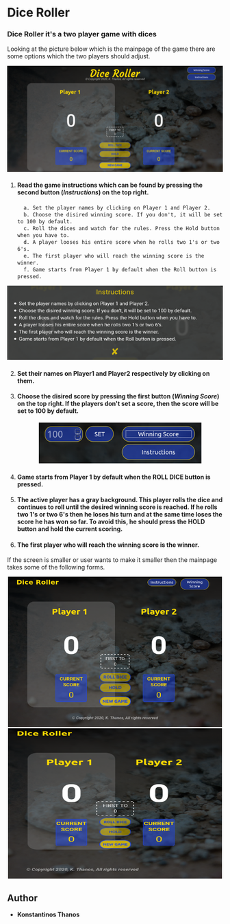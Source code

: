 # Dice Roller

### Dice Roller it's a two player game with dices

Looking at the picture below which is the mainpage of the game there are some options which the two players should adjust.  

<p align="center">
   <img src="imgs/full_page.png">
</p>

1. #### Read the game instructions which can be found by pressing the second button (*Instructions*) on the top right.  

   ```
     a. Set the player names by clicking on Player 1 and Player 2.
     b. Choose the disired winning score. If you don't, it will be set to 100 by default.
     c. Roll the dices and watch for the rules. Press the Hold button when you have to.
     d. A player looses his entire score when he rolls two 1's or two 6's.
     e. The first player who will reach the winning score is the winner.
     f. Game starts from Player 1 by default when the Roll button is pressed.
   ```
<p align="center">
  <img src="imgs/instructions.png">
</p>

2. #### Set their names on Player1 and Player2 respectively by clicking on them.

3. #### Choose the disired score by pressing the first button (*Winning Score*) on the top right. If the players don't set a score, then the score will be set to 100 by default.  
   <p align="center">
      <img src="imgs/set_score.png">
   </p>

4. #### Game starts from Player 1 by default when the **ROLL DICE** button is pressed.  

5. #### The active player has a gray background. This player rolls the dice and continues to roll until the desired winning score is reached. If he rolls two 1's or two 6's then he loses his turn and at the same time loses the score he has won so far. To avoid this, he should press the **HOLD** button and hold the current scoring.  


5. #### The first player who will reach the winning score is the winner.  

If the screen is smaller or user wants to make it smaller then the mainpage takes some of the following forms.  
<p align="center">
  <img width="500" height="350" src="imgs/smaller_1.png">
  <img width="500" height="350" src="imgs/smaller_2.png">
</p>

## Author
* **Konstantinos Thanos**
